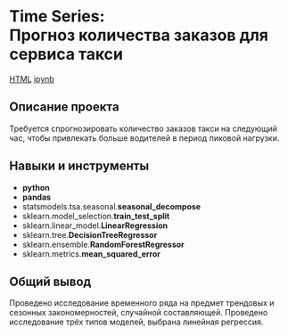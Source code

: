 # Time Series: <br/>Прогноз количества заказов для сервиса такси

[HTML](https://github.com/shishkoedoff/DS-professional-training-course-at-Yandex.Praktikum/blob/main/12%20-%20Taxi%20orders%20forecast/Portfolio%20-%20Project%2012.html)     [ipynb](https://github.com/shishkoedoff/DS-professional-training-course-at-Yandex.Praktikum/blob/main/12%20-%20Taxi%20orders%20forecast/Portfolio%20-%20Project%2012.ipynb)

## Описание проекта

Требуется спрогнозировать количество заказов такси на следующий час, чтобы привлекать больше водителей в период пиковой нагрузки.

## Навыки и инструменты

- **python**
- **pandas**
- statsmodels.tsa.seasonal.**seasonal_decompose**
- sklearn.model_selection.**train_test_split**
- sklearn.linear_model.**LinearRegression**
- sklearn.tree.**DecisionTreeRegressor**
- sklearn.ensemble.**RandomForestRegressor**
- sklearn.metrics.**mean_squared_error**

## 

## Общий вывод

Проведено исследование временного ряда на предмет трендовых и сезонных закономерностей, случайной составляющей. Проведено исследование трёх типов моделей, выбрана линейная регрессия.
